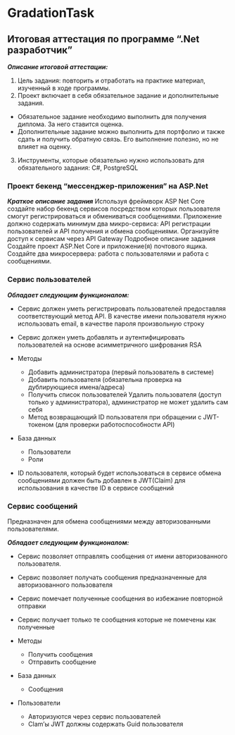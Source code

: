 ﻿# GradationTask
## Итоговая аттестация по программе “.Net разработчик”

__*Описание итоговой аттестации:*__
1) Цель задания: повторить и отработать на практике материал, изученный
в ходе программы.
2) Проект включает в себя обязательное задание и дополнительные
задания.
  - Обязательное задание необходимо выполнить для получения
диплома. За него ставится оценка.
  - Дополнительные задание можно выполнить для портфолио и
также сдать и получить обратную связь. Его выполнение полезно,
но не влияет на оценку.
3) Инструменты, которые обязательно нужно использовать для
обязательного задания: C#, PostgreSQL

### Проект бекенд “мессенджер-приложения” на ASP.Net
__*Краткое описание задания*__
Используя фреймворк ASP Net Core создайте набор бекенд сервисов
посредством которых пользователя смогут регистрироваться и обмениваться
сообщениями. Приложение должно содержать минимум два микро-сервиса:
API регистрации пользователей и API получения и обмена сообщениями.
Организуйте доступ к сервисам через API Gateway
Подробное описание задания
Создайте проект ASP.Net Core и приложение(я) почтового ящика. Создайте два
микросервера: работа с пользователями и работа с сообщениями.
### Сервис пользователей 
__*Обладает следующим функционалом:*__

+ Сервис должен уметь регистрировать пользователей предоставляя
соответствующий метод API. В качестве имени пользователя нужно
использовать email, в качестве пароля произвольную строку

+ Сервис должен уметь добавлять и аутентифицировать пользователей на
основе асимметричного шифрования RSA

+ Методы
  
   - Добавить администратора (первый пользователь в системе)
   - Добавить пользователя (обязательна проверка на
дублирующиеся имена/адреса)
   - Получить список пользователей
   Удалить пользователя (доступ только у администратора),
администратор не может удалить сам себя
   - Метод возвращающий ID пользователя при обращении с
JWT-токеном (для проверки работоспособности API)

+ База данных

   - Пользователи
   - Роли

+ ID пользователя, который будет использоваться в сервисе обмена
сообщениями должен быть добавлен в JWT(Claim) для использования в
качестве ID в сервисе сообщений


### Сервис сообщений
Предназначен для обмена сообщениями между авторизованными пользователями.

__*Обладает следующим функционалом:*__

 + Сервис позволяет отправлять сообщения от имени авторизованного
пользователя.

+ Сервис позволяет получать сообщения предназначенные для
авторизованного пользователя

+ Сервис помечает полученные сообщения во избежание повторной
отправки

+ Сервис получает только те сообщения которые не помечены как
полученные

+ Методы

   - Получить сообщения
   - Отправить сообщение

+ База данных

  - Сообщения

+ Пользователи

   - Авторизуются через сервис пользователей
   - Clam’ы JWT должны содержать Guid пользователя
